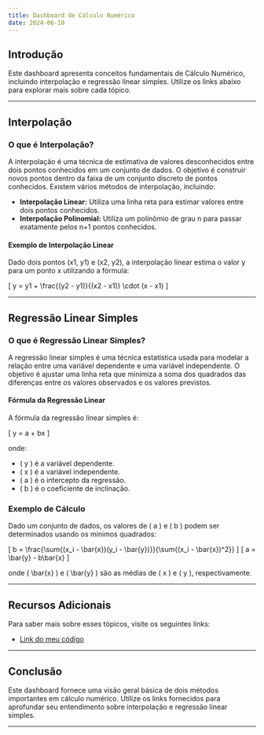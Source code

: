 ```yaml
---
title: Dashboard de Cálculo Numérico
date: 2024-06-10
---
```



## Introdução

Este dashboard apresenta conceitos fundamentais de Cálculo Numérico, incluindo interpolação e regressão linear simples. Utilize os links abaixo para explorar mais sobre cada tópico.

---

## Interpolação

### O que é Interpolação?

A interpolação é uma técnica de estimativa de valores desconhecidos entre dois pontos conhecidos em um conjunto de dados. O objetivo é construir novos pontos dentro da faixa de um conjunto discreto de pontos conhecidos. Existem vários métodos de interpolação, incluindo:

- **Interpolação Linear:** Utiliza uma linha reta para estimar valores entre dois pontos conhecidos.
- **Interpolação Polinomial:** Utiliza um polinômio de grau n para passar exatamente pelos n+1 pontos conhecidos.

#### Exemplo de Interpolação Linear

Dado dois pontos (x1, y1) e (x2, y2), a interpolação linear estima o valor y para um ponto x utilizando a fórmula:

\[ y = y1 + \frac{(y2 - y1)}{(x2 - x1)} \cdot (x - x1) \]

---

## Regressão Linear Simples

### O que é Regressão Linear Simples?

A regressão linear simples é uma técnica estatística usada para modelar a relação entre uma variável dependente e uma variável independente. O objetivo é ajustar uma linha reta que minimiza a soma dos quadrados das diferenças entre os valores observados e os valores previstos.

#### Fórmula da Regressão Linear

A fórmula da regressão linear simples é:

\[ y = a + bx \]

onde:
- \( y \) é a variável dependente.
- \( x \) é a variável independente.
- \( a \) é o intercepto da regressão.
- \( b \) é o coeficiente de inclinação.

### Exemplo de Cálculo

Dado um conjunto de dados, os valores de \( a \) e \( b \) podem ser determinados usando os mínimos quadrados:

\[ b = \frac{\sum{(x_i - \bar{x})(y_i - \bar{y})}}{\sum{(x_i - \bar{x})^2}} \]
\[ a = \bar{y} - b\bar{x} \]

onde \( \bar{x} \) e \( \bar{y} \) são as médias de \( x \) e \( y \), respectivamente.

---

## Recursos Adicionais

Para saber mais sobre esses tópicos, visite os seguintes links:


- [Link do meu código](https://replit.com/@SerginhoTanaka/calculo-numerico)


---

## Conclusão

Este dashboard fornece uma visão geral básica de dois métodos importantes em cálculo numérico. Utilize os links fornecidos para aprofundar seu entendimento sobre interpolação e regressão linear simples.

---


